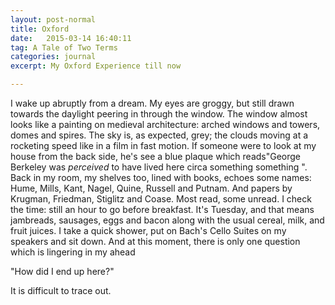 ```yaml
---
layout: post-normal
title: Oxford
date:   2015-03-14 16:40:11
tag: A Tale of Two Terms 
categories: journal
excerpt: My Oxford Experience till now

---
```


I wake up abruptly from a dream. My eyes are groggy, but still drawn towards the daylight peering in through the window. The window almost looks like a painting on medieval architecture: arched windows and towers, domes and spires. The sky is, as expected, grey; the clouds moving at a rocketing speed like in a film in fast motion. If someone were to look at my house from the back side, he's see a blue plaque which reads"George Berkeley was *perceived* to have lived here circa something something ". Back in my room, my shelves too, lined with books, echoes some names: Hume, Mills, Kant, Nagel, Quine, Russell and Putnam. And papers by Krugman, Friedman, Stiglitz and Coase. Most read, some unread. I check the time: still an hour to go before breakfast. It's Tuesday, and that means jambreads, sausages, eggs and bacon along with the usual  cereal, milk, and fruit juices. I take a quick shower, put on Bach's Cello Suites on my speakers and sit down. And at this moment, there is only one question which is lingering in my ahead

"How did I end up here?"

It is difficult to trace out. 
